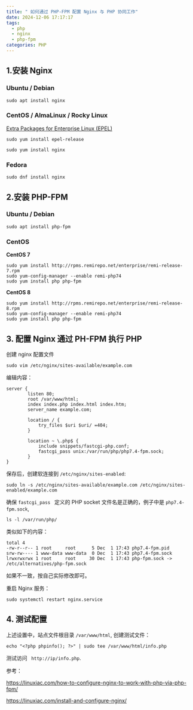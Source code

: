 ```yaml
---
title: " 如何通过 PHP-FPM 配置 Nginx 与 PHP 协同工作"
date: 2024-12-06 17:17:17
tags:
  - php
  - nginx
  - php-fpm
categories: PHP
---
```

## 1.安装 Nginx

### Ubuntu / Debian

```shell
sudo apt install nginx
```

### CentOS / AlmaLinux / Rocky Linux

[Extra Packages for Enterprise Linux (EPEL)](https://docs.fedoraproject.org/zh_CN/epel/)

```shell
sudo yum install epel-release
```

```shell
sudo yum install nginx
```

### Fedora

```shell
sudo dnf install nginx
```

## 2.安装 PHP-FPM

### Ubuntu / Debian

```shell
sudo apt install php-fpm
```

### CentOS

**CentOS 7**

```shell
sudo yum install http://rpms.remirepo.net/enterprise/remi-release-7.rpm
sudo yum-config-manager --enable remi-php74
sudo yum install php php-fpm
```

**CentOS 8**

```shell
sudo yum install http://rpms.remirepo.net/enterprise/remi-release-8.rpm
sudo yum-config-manager --enable remi-php74
sudo yum install php php-fpm
```

## 3. 配置 Nginx 通过 PH-FPM 执行 PHP

创建 nginx 配置文件

```shell
sudo vim /etc/nginx/sites-available/example.com
````

编辑内容：

```shell
server {
        listen 80;
        root /var/www/html;
        index index.php index.html index.htm;
        server_name example.com;
 
        location / {
            try_files $uri $uri/ =404;
        }
 
        location ~ \.php$ {
            include snippets/fastcgi-php.conf;
            fastcgi_pass unix:/var/run/php/php7.4-fpm.sock;
        }
}
```

保存后，创建软连接到 `/etc/nginx/sites-enabled`:

```shell
sudo ln -s /etc/nginx/sites-available/example.com /etc/nginx/sites-enabled/example.com 
```

确保 `fastcgi_pass ` 定义的 PHP  socket 文件名是正确的，例子中是 `php7.4-fpm.sock`,

```shell
ls -l /var/run/php/
```

类似如下的内容：

```shell
total 4
-rw-r--r-- 1 root     root      5 Dec  1 17:43 php7.4-fpm.pid
srw-rw---- 1 www-data www-data  0 Dec  1 17:43 php7.4-fpm.sock
lrwxrwxrwx 1 root     root     30 Dec  1 17:43 php-fpm.sock -> /etc/alternatives/php-fpm.sock
```

如果不一致，按自己实际修改即可。

重启 Nginx 服务：

```shell
sudo systemctl restart nginx.service
```

## 4. 测试配置

上述设置中，站点文件根目录 `/var/www/html`, 创建测试文件：

```
echo "<?php phpinfo(); ?>" | sudo tee /var/www/html/info.php
```

测试访问 ` http://ip/info.php`.



参考：

https://linuxiac.com/how-to-configure-nginx-to-work-with-php-via-php-fpm/

https://linuxiac.com/install-and-configure-nginx/
